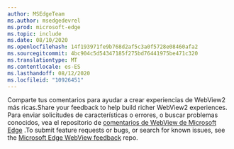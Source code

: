 ```yaml
---
author: MSEdgeTeam
ms.author: msedgedevrel
ms.prod: microsoft-edge
ms.topic: include
ms.date: 08/10/2020
ms.openlocfilehash: 14f193971fe9b768d2af5c3a0f5728e08460afa2
ms.sourcegitcommit: 4bc904c5d54347185f275bd76441975be471c320
ms.translationtype: MT
ms.contentlocale: es-ES
ms.lasthandoff: 08/12/2020
ms.locfileid: "10926451"
---
```

<span data-ttu-id="0a50d-101">Comparte tus comentarios para ayudar a crear experiencias de WebView2 más ricas.</span><span class="sxs-lookup"><span data-stu-id="0a50d-101">Share your feedback to help build richer WebView2 experiences.</span></span>  <span data-ttu-id="0a50d-102">Para enviar solicitudes de características o errores, o buscar problemas conocidos, vea el repositorio de [comentarios de WebView de Microsoft Edge][GithubMicrosoftedgeWebviewfeedback] .</span><span class="sxs-lookup"><span data-stu-id="0a50d-102">To submit feature requests or bugs, or search for known issues, see the [Microsoft Edge WebView feedback][GithubMicrosoftedgeWebviewfeedback] repo.</span></span>  

<!-- links -->  

[GithubMicrosoftedgeWebviewfeedback]: https://github.com/MicrosoftEdge/WebViewFeedback "Comentarios de WebView: MicrosoftEdge/WebViewFeedback | GitHub"  
